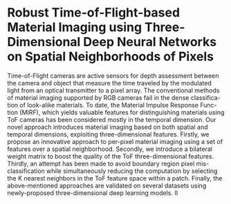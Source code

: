 # Robust Time-of-Flight-based Material Imaging using Three-Dimensional Deep Neural Networks on Spatial Neighborhoods of Pixels

Time-of-Flight cameras are active sensors for depth assessment between the
camera and object that measure the time traveled by the modulated light
from an optical transmitter to a pixel array. The conventional methods of
material imaging supported by RGB cameras fail in the dense classifica-
tion of look-alike materials. To date, the Material Impulse Response Func-
tion (MIRF), which yields valuable features for distinguishing materials
using ToF cameras has been considered mostly in the temporal dimension.
Our novel approach introduces material imaging based on both spatial and
temporal dimensions, exploiting three-dimensional features. Firstly, we
propose an innovative approach to per-pixel material imaging using a set
of features over a spatial neighborhood. Secondly, we introduce a bilateral
weight matrix to boost the quality of the ToF three-dimensional features.
Thirdly, an attempt has been made to avoid boundary region pixel mis-
classification while simultaneously reducing the computation by selecting
the K nearest neighbors in the ToF feature space within a patch. Finally,
the above-mentioned approaches are validated on several datasets using
newly-proposed three-dimensional deep learning models.
II

